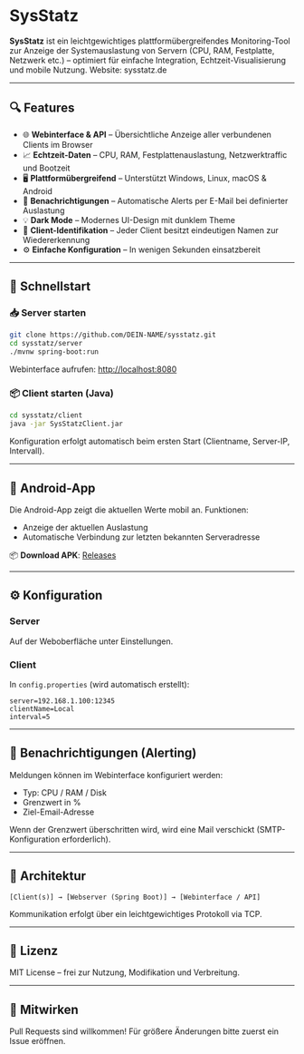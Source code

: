 # SysStatz

**SysStatz** ist ein leichtgewichtiges plattformübergreifendes Monitoring-Tool zur Anzeige der Systemauslastung von Servern (CPU, RAM, Festplatte, Netzwerk etc.) – optimiert für einfache Integration, Echtzeit-Visualisierung und mobile Nutzung.
Website: sysstatz.de

---

## 🔍 Features

- 🌐 **Webinterface & API** – Übersichtliche Anzeige aller verbundenen Clients im Browser
- 📈 **Echtzeit-Daten** – CPU, RAM, Festplattenauslastung, Netzwerktraffic und Bootzeit
- 🖥️ **Plattformübergreifend** – Unterstützt Windows, Linux, macOS & Android
- 🔔 **Benachrichtigungen** – Automatische Alerts per E-Mail bei definierter Auslastung
- 💡 **Dark Mode** – Modernes UI-Design mit dunklem Theme
- 🔐 **Client-Identifikation** – Jeder Client besitzt eindeutigen Namen zur Wiedererkennung
- ⚙️ **Einfache Konfiguration** – In wenigen Sekunden einsatzbereit

---

## 🚀 Schnellstart

### 📥 Server starten

```bash
git clone https://github.com/DEIN-NAME/sysstatz.git
cd sysstatz/server
./mvnw spring-boot:run
```

Webinterface aufrufen: [http://localhost:8080](http://localhost:8080)

### 📦 Client starten (Java)

```bash
cd sysstatz/client
java -jar SysStatzClient.jar
```

Konfiguration erfolgt automatisch beim ersten Start (Clientname, Server-IP, Intervall).

---

## 📲 Android-App

Die Android-App zeigt die aktuellen Werte mobil an. Funktionen:

- Anzeige der aktuellen Auslastung
- Automatische Verbindung zur letzten bekannten Serveradresse

📦 **Download APK**: [Releases](https://github.com/Lu212Code/sysstatz/releases)

---

## ⚙️ Konfiguration

### Server

Auf der Weboberfläche unter Einstellungen.

### Client

In `config.properties` (wird automatisch erstellt):

```properties
server=192.168.1.100:12345
clientName=Local
interval=5
```

---

## 📧 Benachrichtigungen (Alerting)

Meldungen können im Webinterface konfiguriert werden:

- Typ: CPU / RAM / Disk
- Grenzwert in %
- Ziel-Email-Adresse

Wenn der Grenzwert überschritten wird, wird eine Mail verschickt (SMTP-Konfiguration erforderlich).

---

## 🧠 Architektur

```text
[Client(s)] → [Webserver (Spring Boot)] → [Webinterface / API]
```

Kommunikation erfolgt über ein leichtgewichtiges Protokoll via TCP.

---

## 📜 Lizenz

MIT License – frei zur Nutzung, Modifikation und Verbreitung.

---

## 🤝 Mitwirken

Pull Requests sind willkommen! Für größere Änderungen bitte zuerst ein Issue eröffnen.
